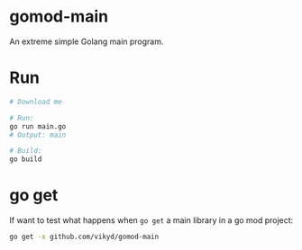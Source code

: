 # gomod-main

An extreme simple Golang main program.

# Run

```sh
# Download me

# Run:
go run main.go
# Output: main

# Build:
go build
```

# go get

If want to test what happens when `go get` a main library in a go mod project:

```sh
go get -x github.com/vikyd/gomod-main
```
